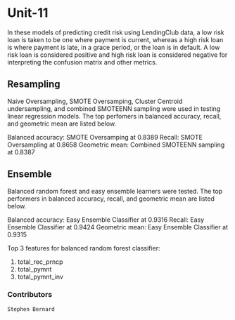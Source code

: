 # Unit-11
In these models of predicting credit risk using LendingClub data, a low risk loan is taken to be one where payment is current, whereas a high risk loan is where payment is late, in a grace period, or the loan is in default. A low risk loan is considered positive and high risk loan is considered negative for interpreting the confusion matrix and other metrics.

## Resampling
Naive Oversampling, SMOTE Oversamping, Cluster Centroid undersampling, and combined SMOTEENN sampling were used in testing linear regression models. The top perfomers in balanced accuracy, recall, and geometric mean are listed below.

Balanced accuracy: SMOTE Oversamping at 0.8389
Recall: SMOTE Oversampling at 0.8658
Geometric mean: Combined SMOTEENN sampling at 0.8387

## Ensemble
Balanced random forest and easy ensemble learners were tested. The top performers in balanced accuracy, recall, and geometric mean are listed below.

Balanced accuracy: Easy Ensemble Classifier at 0.9316
Recall: Easy Ensemble Classifier at 0.9424
Geometric mean: Easy Ensemble Classifier at 0.9315

Top 3 features for balanced random forest classifier:
1. total_rec_prncp
2. total_pymnt
3. total_pymnt_inv

### Contributors
```
Stephen Bernard
```